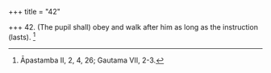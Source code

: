 +++
title = "42"

+++
42. (The pupil shall) obey and walk after him as long as the instruction (lasts). [^35] 


[^35]:  Āpastamba II, 2, 4, 26; Gautama VII, 2-3.
